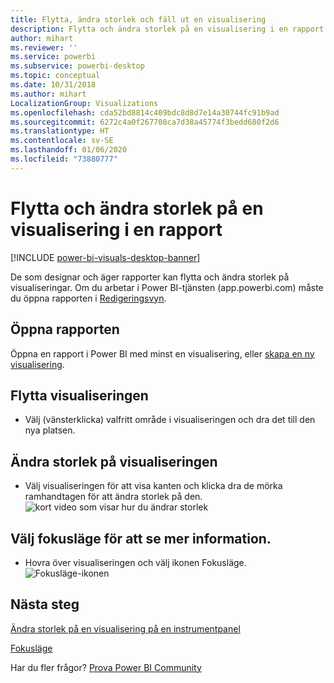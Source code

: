 ```yaml
---
title: Flytta, ändra storlek och fäll ut en visualisering
description: Flytta och ändra storlek på en visualisering i en rapport i Power BI-tjänsten och Desktop
author: mihart
ms.reviewer: ''
ms.service: powerbi
ms.subservice: powerbi-desktop
ms.topic: conceptual
ms.date: 10/31/2018
ms.author: mihart
LocalizationGroup: Visualizations
ms.openlocfilehash: cda52bd8814c409bdc8d8d7e14a30744fc91b9ad
ms.sourcegitcommit: 6272c4a0f267708ca7d38a45774f3bedd680f2d6
ms.translationtype: HT
ms.contentlocale: sv-SE
ms.lasthandoff: 01/06/2020
ms.locfileid: "73880777"
---
```

# <a name="move-and-resize-a-visualization-in-a-report"></a>Flytta och ändra storlek på en visualisering i en rapport

[!INCLUDE [power-bi-visuals-desktop-banner](../includes/power-bi-visuals-desktop-banner.md)]

De som designar och äger rapporter kan flytta och ändra storlek på visualiseringar. Om du arbetar i Power BI-tjänsten (app.powerbi.com) måste du öppna rapporten i [Redigeringsvyn](../service-interact-with-a-report-in-editing-view.md). 

## <a name="open-the-report"></a>Öppna rapporten
Öppna en rapport i Power BI med minst en visualisering, eller [skapa en ny visualisering](power-bi-report-add-visualizations-i.md). 

## <a name="move-the-visualization"></a>Flytta visualiseringen
* Välj (vänsterklicka) valfritt område i visualiseringen och dra det till den nya platsen.

## <a name="resize-the-visualization"></a>Ändra storlek på visualiseringen
* Välj visualiseringen för att visa kanten och klicka dra de mörka ramhandtagen för att ändra storlek på den.  
  ![kort video som visar hur du ändrar storlek](media/power-bi-visualization-move-and-resize/untitled.gif)

## <a name="select-focus-mode-to-see-more-detail"></a>Välj fokusläge för att se mer information.
* Hovra över visualiseringen och välj ikonen Fokusläge.
  ![Fokusläge-ikonen](media/power-bi-visualization-move-and-resize/pbi_popouticon.jpg)

## <a name="next-steps"></a>Nästa steg
[Ändra storlek på en visualisering på en instrumentpanel](../service-dashboard-edit-tile.md)  

[Fokusläge](../consumer/end-user-focus.md)

Har du fler frågor? [Prova Power BI Community](https://community.powerbi.com/)